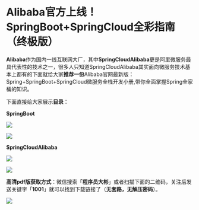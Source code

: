 # Alibaba官方上线！SpringBoot+SpringCloud全彩指南（终极版）

**Alibaba**作为国内一线互联网大厂，其中**SpringCloudAlibaba**更是阿里微服务最具代表性的技术之一，很多人只知道SpringCloudAlibaba其实面向微服务技术基本上都有的下面就给大家**推荐一份**Alibaba官网最新版：Spring+SpringBoot+SpringCloud微服务全栈开发小册,带你全面掌握Spring全家桶的知识。

下面直接给大家展示**目录**：

**SpringBoot** 

![](http://img.dabin-coder.cn/image/springboot-guide1.jpg)

![](http://img.dabin-coder.cn/image/springboot-guide.jpg)

**SpringCloudAlibaba** 

![](http://img.dabin-coder.cn/image/springboot-guide3.jpg)

![](http://img.dabin-coder.cn/image/springboot-guide4.jpg)

**高清pdf版获取方式**：微信搜索「**程序员大彬**」或者扫描下面的二维码，关注后发送关键字「**1001**」就可以找到下载链接了（**无套路，无解压密码**）。

![](http://img.dabin-coder.cn/image/image-20221207225029295.png)